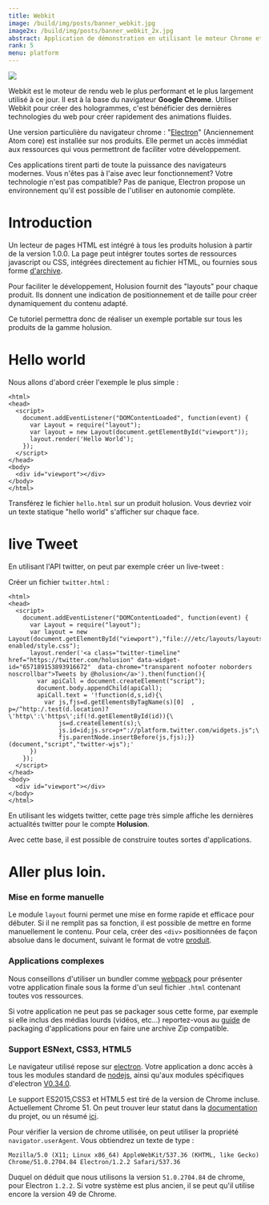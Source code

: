 ```yaml
---
title: Webkit
image: /build/img/posts/banner_webkit.jpg
image2x: /build/img/posts/banner_webkit_2x.jpg
abstract: Application de démonstration en utilisant le moteur Chrome et nodejs
rank: 5
menu: platform
---
```


<div class="row">
<div class="col-md-6">
<img class="img-fluid" src="/static/img/posts/webkit/logos.jpg"/>
</div>
<div class="col-md-6">
<p>
Webkit est le moteur de rendu web le plus performant et le plus largement utilisé à ce jour. Il est à la base du navigateur <b>Google Chrome</b>.
Utiliser Webkit pour créer des hologrammes, c'est bénéficier des dernières technologies du web pour créer rapidement des animations fluides.
</p>
<p>
Une version particulière du navigateur chrome : "<a href="http://electron.atom.io/">Electron</a>" (Anciennement Atom core) est installée sur nos produits. Elle permet un accès immédiat aux ressources qui vous permettront de faciliter votre développement.
</p>
<p>
Ces applications tirent parti de toute la puissance des navigateurs modernes. Vous n'êtes pas à l'aise avec leur fonctionnement? Votre technologie n'est pas compatible? Pas de panique, Electron propose un environnement qu'il est possible de l'utiliser en autonomie complète.
</p>
</div>
</div>

# Introduction

Un lecteur de pages HTML est intégré à tous les produits holusion à partir de la version 1.0.0. La page peut intégrer toutes sortes de ressources javascript ou CSS, intégrées directement au fichier HTML, ou fournies sous forme [d'archive](/fr/toolbox/packaging/).

Pour faciliter le développement, Holusion fournit des "layouts" pour chaque produit. Ils donnent une indication de positionnement et de taille pour créer dynamiquement du contenu adapté.

Ce tutoriel permettra donc de réaliser un exemple portable sur tous les produits de la gamme holusion.


# Hello world

Nous allons d'abord créer l'exemple le plus simple :

    <html>
    <head>
      <script>
        document.addEventListener("DOMContentLoaded", function(event) {
          var Layout = require("layout");
          var layout = new Layout(document.getElementById("viewport"));
          layout.render('Hello World');
        });
      </script>
    </head>
    <body>
      <div id="viewport"></div>
    </body>
    </html>



Transférez le fichier ```hello.html``` sur un produit holusion. Vous devriez voir un texte statique "hello world" s'afficher sur chaque face.

# live Tweet

En utilisant l'API twitter, on peut par exemple créer un live-tweet :

Créer un fichier ```twitter.html``` :

    <html>
    <head>
      <script>
        document.addEventListener("DOMContentLoaded", function(event) {
          var Layout = require("layout");
          var layout = new Layout(document.getElementById("viewport"),"file:///etc/layouts/layouts-enabled/style.css");
          layout.render('<a class="twitter-timeline" href="https://twitter.com/holusion" data-widget-id="657189153893916672"  data-chrome="transparent nofooter noborders noscrollbar">Tweets by @holusion</a>').then(function(){
            var apiCall = document.createElement("script");
            document.body.appendChild(apiCall);
            apiCall.text = '!function(d,s,id){\
              var js,fjs=d.getElementsByTagName(s)[0]  , p=/^http:/.test(d.location)?\'http\':\'https\';if(!d.getElementById(id)){\
                  js=d.createElement(s);\
                  js.id=id;js.src=p+"://platform.twitter.com/widgets.js";\
                  fjs.parentNode.insertBefore(js,fjs);}}(document,"script","twitter-wjs");'
          })
        });
      </script>
    </head>
    <body>
      <div id="viewport"></div>
    </body>
    </html>

En utilisant les widgets twitter, cette page très simple affiche les dernières actualités twitter pour le compte **Holusion**.

Avec cette base, il est possible de construire toutes sortes d'applications.


# Aller plus loin.

### Mise en forme manuelle

Le module `layout` fourni permet une mise en forme rapide et efficace pour débuter. Si il ne remplit pas sa fonction, il est possible de mettre en forme manuellement le contenu. Pour cela, créer des `<div>` positionnées de façon absolue dans le document, suivant le format de votre [produit](/dev/fr/content/layout/).

### Applications complexes

Nous conseillons d'utiliser un bundler comme [webpack](https://webpack.github.io/) pour présenter votre application finale sous la forme d'un seul fichier `.html` contenant toutes vos ressources.

Si votre application ne peut pas se packager sous cette forme, par exemple si elle inclus des médias lourds (vidéos, etc...) reportez-vous au [guide](/fr/toolbox/packaging) de packaging d'applications pour en faire une archive Zip compatible.

### Support ESNext, CSS3, HTML5

Le navigateur utilisé repose sur [electron](http://electron.atom.io/). Votre application a donc accès à tous les modules standard de [nodejs](https://nodejs.org/api/), ainsi qu'aux modules spécifiques d'electron [V0.34.0](http://electron.atom.io/docs/v0.34.0/).

Le support ES2015,CSS3 et HTML5 est tiré de la version de Chrome incluse. Actuellement Chrome 51. On peut trouver leur statut dans la  [documentation](https://www.chromestatus.com/features) du projet, ou un résumé [ici](http://kangax.github.io/compat-table/es6/#chrome49).

Pour vérifier la version de chrome utilisée, on peut utiliser la propriété `navigator.userAgent`. Vous obtiendrez un texte de type :

    Mozilla/5.0 (X11; Linux x86_64) AppleWebKit/537.36 (KHTML, like Gecko) Chrome/51.0.2704.84 Electron/1.2.2 Safari/537.36

Duquel on déduit que nous utilisons la version `51.0.2704.84` de chrome, pour Electron `1.2.2`. Si votre système est plus ancien, il se peut qu'il utilise encore la version 49 de Chrome.
